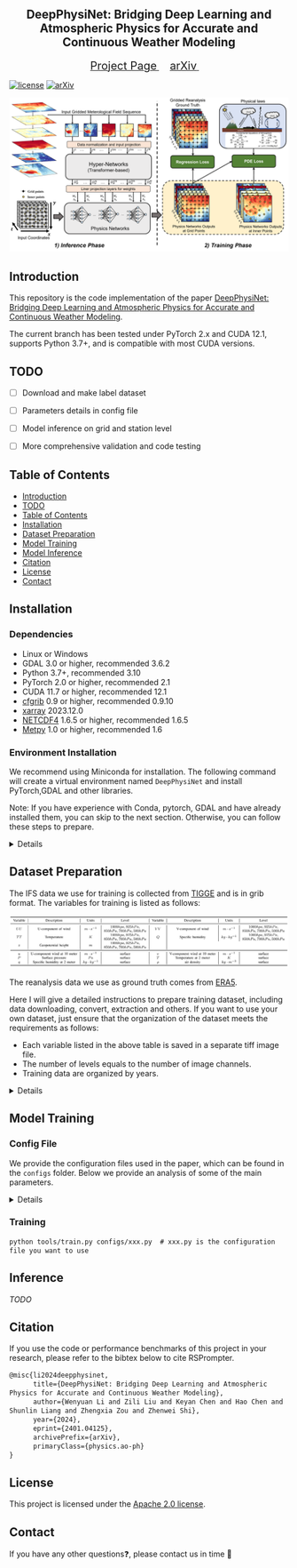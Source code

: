 <div align="center">
    <h2>
        DeepPhysiNet: Bridging Deep Learning and Atmospheric Physics for Accurate and Continuous Weather Modeling    
    </h2>
</div>

<div align="center">
  <a href="">
    <span style="font-size: 20px; ">Project Page</span>
  </a>
  &nbsp;&nbsp;&nbsp;&nbsp;
  <a href="https://arxiv.org/abs/2401.04125">
    <span style="font-size: 20px; ">arXiv</span>
  </a>
  &nbsp;&nbsp;&nbsp;&nbsp;

</div>


[![license](https://img.shields.io/badge/license-Apache--2.0-green)](LICENSE)
[![arXiv](https://img.shields.io/badge/arXiv-2401.04125-b31b1b.svg)](https://arxiv.org/abs/2401.04125)

<div align="center">
    <img src="resources/DeepPhysiNet.png" />
</div>

## Introduction

This repository is the code implementation of the paper [DeepPhysiNet: Bridging Deep Learning and Atmospheric Physics for Accurate and Continuous Weather Modeling](https://arxiv.org/abs/2401.0412).

The current branch has been tested under PyTorch 2.x and CUDA 12.1, supports Python 3.7+, and is compatible with most CUDA versions.

## TODO


- [ ] Download and make label dataset

- [ ] Parameters details in config file

- [ ] Model inference on grid and station level

- [ ] More comprehensive validation and code testing

## Table of Contents

- [Introduction](#Introduction)
- [TODO](#TODO)
- [Table of Contents](#Table-of-Contents)
- [Installation](#Installation)
- [Dataset Preparation](#Dataset-Preparation)
- [Model Training](#Model-Training)
- [Model Inference](#Inference)
- [Citation](#Citation)
- [License](#License)
- [Contact](#Contact)

## Installation

### Dependencies

- Linux or Windows
- GDAL 3.0 or higher, recommended 3.6.2
- Python 3.7+, recommended 3.10
- PyTorch 2.0 or higher, recommended 2.1
- CUDA 11.7 or higher, recommended 12.1
- [cfgrib](https://github.com/ecmwf/cfgrib) 0.9 or higher, recommended 0.9.10
- [xarray](https://docs.xarray.dev/en/latest/getting-started-guide/installing.html) 2023.12.0
- [NETCDF4](https://unidata.github.io/netcdf4-python/) 1.6.5 or higher, recommended 1.6.5
- [Metpy](https://unidata.github.io/MetPy/latest/userguide/installguide.html) 1.0 or higher, recommended 1.6
 
### Environment Installation

We recommend using Miniconda for installation. The following command will create a virtual environment named `DeepPhysiNet` and install PyTorch,GDAL and other libraries.

Note: If you have experience with Conda, pytorch, GDAL and have already installed them, you can skip to the next section. Otherwise, you can follow these steps to prepare.

<details>


**Step 0**: Install [Miniconda](https://docs.conda.io/projects/miniconda/en/latest/index.html).


**Step 1**: Create a virtual environment named `DeepPhysiNet` and activate it.


```shell

conda create -n DeepPhysiNet python=3.10 -y

[conda] activate DeepPhysiNet

```


**Step 2**: Install [GDAL](https://gdal.org/): 


```shell

conda install gdal==3.6.2

```


**Step 3**: Install [PyTorch](https://pytorch.org/get-started/locally/).


Linux:

```shell

pip install torch torchvision torchaudio

```

Windows:

```shell

pip install torch torchvision torchaudio --index-url https://download.pytorch.org/whl/cu121

```


**Step 4**: Install [MMCV](https://mmcv.readthedocs.io/en/latest/get_started/installation.html).


```shell

pip install -U openmim

mim install "mmcv>=2.0.0"

```


**Step 5**:Install [cfgrib](https://github.com/ecmwf/cfgrib).

```shell

conda install -c conda-forge cfgrib

```


**Step 6**: Install other dependencies.


```shell

pip install -r requirement.txt

```

</details>

## Dataset Preparation

The IFS data we use for training is collected from [TIGGE](https://apps.ecmwf.int/datasets/data/tigge/levtype=sfc/type=cf/) 
and is in grib format. The variables for training is listed as follows:

<div align="center">

  <img src="resources/variables.png" alt="Variables">

</div>

The reanalysis data we use as ground truth comes from [ERA5](https://cds.climate.copernicus.eu/cdsapp#!/dataset/reanalysis-era5-single-levels?tab=form).

Here I will give a detailed instructions to prepare training dataset,
including data downloading, convert, extraction and others. If you want to use your
own dataset, just ensure that the organization of the dataset meets the requirements as follows:
- Each variable listed in the above table is saved in a separate tiff image file.
- The number of levels equals to the number of image channels.
- Training data are organized by years.

<details>


### Input data from TIGGE

**Step 1**: Download


You can follow the instruction from [TIGGE](https://apps.ecmwf.int/datasets/data/tigge/levtype=sfc/type=cf/). 

Also, you can just access the data through the following adrresses:</br>

[Address for surface data](https://apps.ecmwf.int/datasets/data/tigge/levtype=sfc/type=cf/?date_year_month=201902&origin-time=kwbc;00:00:00&step=0,6,12,18,24,30,36,42,48,54,60,66,72,78,84,90,96,102,108,114,120,126,132,138,144,150,156,162,168,174,180,186,192,198,204,210,216,222,228,234,240,246,252,258,264,270,276,282,288,294,300,306,312,318,324,330,336,342,348,354,360&param=168,167,165,166,134)</br>

[Address for pressure data](https://apps.ecmwf.int/datasets/data/tigge/levtype=pl/type=cf/?date_year_month=201701&origin-time=kwbc;00:00:00&step=0,6,12,18,24,30,36,42,48,54,60,66,72,78,84,90,96,102,108,114,120,126,132,138,144,150,156,162,168,174,180,186,192,198,204,210,216,222,228,234,240,246,252,258,264,270,276,282,288,294,300,306,312,318,324,330,336,342,348,354,360&levelist-param=1000;156,925;156,850;156,700;156,500;156,1000;133,925;133,850;133,700;133,500;133,1000;130,925;130,850;130,700;130,500;130,1000;131,925;131,850;131,700;131,500;131,1000;132,925;132,850;132,700;132,500;132)


Please select the same study area same in the paper with boundary with $72^{\circ} E$ to $136^{\circ} E$ and $18^{\circ} N$ to $54^{\circ} N$.


The downloaded data are in the format of Grib. You should save the dataset with level of surface and pressure to a separate path, respectively. Below is an example.


```

${GRIB_DATASET_ROOT} # Dataset root directory, for example: /home/username/data/NWPU

├── pressure

│   ├── pressure_202107.grib

│   ├── pressure_202108.grib

│   └── pressure_202109.grib

└── surface

    ├── surface_202107.grib

    ├── surface_202108.grib

    └── surface_202109.grib

```


**Step 2** Data Conversion and Extraction


For convenience, convert the downloaded files with Grib format to NC format.</br>


```shell

python tools/cvt_grib_to_nc.py --data_path $GRIB_DATASET_ROOT/pressure --result_path $NC_DATASET_ROOT --pressure --num_threads 0

```


```shell

python tools/cvt_grib_to_nc.py --data_path $GRIB_DATASET_ROOT/surface --result_path $NC_DATASET_ROOT --num_threads 0

```


Then extract the variables for training and inference. 


```shell

python tools/extract_variable_from_nc.py --data_path $NC_DATASET_ROOT --result_path $Variable_ROOT --pressure  --num_threads 0

```


```shell

python tools/extract_variable_from_nc.py --data_path $NC_DATASET_ROOT --result_path $Variable_ROOT  --num_threads 0

```


**Step 3** Calculate extra variable and Statistic


The input variable of air intensity should be calculated:

```shell

python tools/calc_rho.py --data_path $Variable_ROOT  --num_threads 0

```


Now, we have collected all variables required for training, but before training, we need to calculate each variabel's mean and standard variation for normalization.

```shell

python tools/calc_mean_std.py --data_path $Variable_ROOT --result_path $Variable_ROOT --num_threads 0

```


Also, we need to check the input data and generate a temp file for training for convenience.

```shell

python tools/generate_input_map.py --data_path $Variable_ROOT --result_file $Variable_ROOT/input_map.pickel --start_time  2007-01-01-00:00:00 --end_time 2020-12-31-12:00:00 

```


Other data can be found in [auxiliary data](./auxiliary_data).


### Labels from ERA5

_TOTO_

</details>

## Model Training

### Config File

We provide the configuration files used in the paper, which can be found in the `configs` folder. 
Below we provide an analysis of some of the main parameters. 

<details>


**Parameter Parsing**:


</details>


### Training

```shell
python tools/train.py configs/xxx.py  # xxx.py is the configuration file you want to use
```

## Inference
_TODO_

## Citation

If you use the code or performance benchmarks of this project in your research, please refer to the bibtex below to cite RSPrompter.

```
@misc{li2024deepphysinet,
      title={DeepPhysiNet: Bridging Deep Learning and Atmospheric Physics for Accurate and Continuous Weather Modeling}, 
      author={Wenyuan Li and Zili Liu and Keyan Chen and Hao Chen and Shunlin Liang and Zhengxia Zou and Zhenwei Shi},
      year={2024},
      eprint={2401.04125},
      archivePrefix={arXiv},
      primaryClass={physics.ao-ph}
}
```

## License

This project is licensed under the [Apache 2.0 license](LICENSE).

## Contact

If you have any other questions❓, please contact us in time 👬
